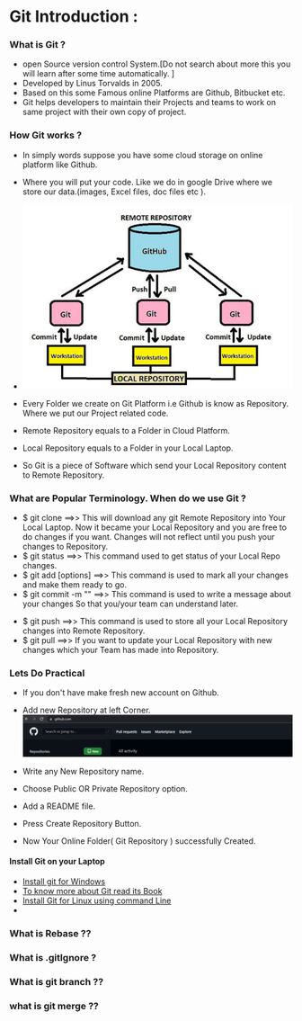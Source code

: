 # Git Introduction :

### What is Git ?

* open Source version control System.[Do not search about more this you will learn after some time automatically. ]  
* Developed by Linus Torvalds in 2005.
* Based on this some Famous online Platforms are Github, Bitbucket etc.
* Git helps developers to maintain their Projects and teams to work on same project with their own copy of project.



### How Git works ?

* In simply words suppose you have some cloud storage on online platform like Github.
* Where you will put your code. Like we do in google Drive where we store our data.(images, Excel files, doc files etc ).
* ![gitBasic_1](gitImages/gitBasic_1.png)



* Every  Folder we create on Git Platform i.e Github is know as Repository. Where we put our Project related code.
* Remote Repository equals to a Folder in Cloud Platform. 
* Local Repository equals to a Folder in your Local Laptop.
* So Git is a piece of Software which send  your Local Repository content to Remote Repository.



### What are Popular Terminology. When do we use Git ?

* $ git clone <git Repository URL>  ==>> This will download any git Remote Repository into Your Local Laptop. Now it became your Local Repository and you are free to do changes if you want. Changes will not reflect until you push your changes to Repository.
* $ git status  ==>> This command used to get status of your Local Repo changes.
* $ git add [options] ==>> This command is used to mark all your changes and make them ready to go.
* $ git commit -m "<message>"   ==>> This command is used to write a message about your changes So that you/your team can understand later.

+ $ git push ==>> This command is used to store all your Local Repository changes into Remote Repository.
+ $ git pull  ==>> If you want to update your Local Repository  with new changes which your Team has made into Repository.



### Lets Do Practical 

* If you don't have make fresh new account on Github.

* Add new Repository at left Corner. ![Image_1](gitImages/Image_1.png)

  

* Write any New Repository name.
* Choose Public OR Private Repository option.
* Add a README file.
* Press Create Repository Button.
* Now Your Online Folder( Git Repository ) successfully  Created.



####  Install Git on your Laptop

* [Install git for Windows](https://git-scm.com/download/win)
* [To know more about Git read its Book](https://git-scm.com/book/en/v2)
* [Install Git for Linux using command Line](https://linuxize.com/post/how-to-install-git-on-ubuntu-18-04/)
* 



### What is Rebase ??





### What is .gitIgnore ?





### What is git branch ??



### what is git merge ??




